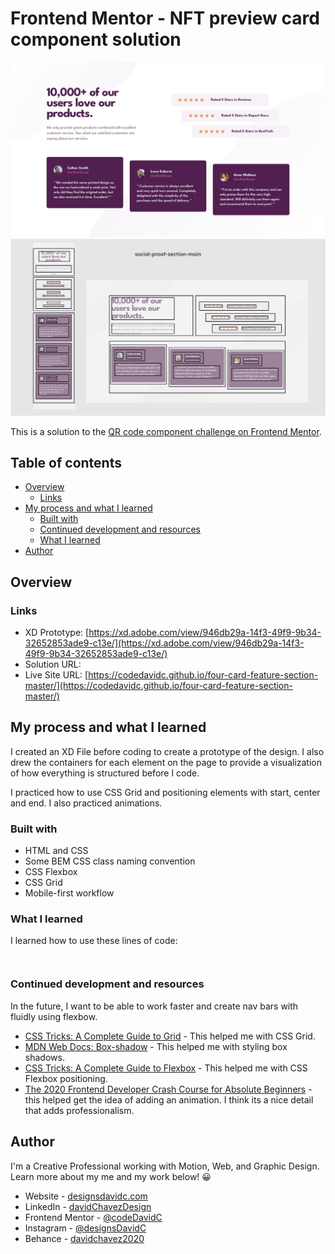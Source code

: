 # Frontend Mentor - NFT preview card component solution

![Web design layout of front end mentor QR Code Component Solution](./design/desktop-design.jpg)
![Web page design with drawn out box containers](./design/Container%20Outline.jpg)

This is a solution to the [QR code component challenge on Frontend Mentor](https://www.frontendmentor.io/challenges/).

## Table of contents

- [Overview](#overview)
  - [Links](#links)
- [My process and what I learned](#my-process-and-what-i-learned)
  - [Built with](#built-with)
  - [Continued development and resources](#continued-development-and-resources)
  - [What I learned](#what-i-learned)
- [Author](#author)


## Overview

### Links

- XD Prototype: [https://xd.adobe.com/view/946db29a-14f3-49f9-9b34-32652853ade9-c13e/](https://xd.adobe.com/view/946db29a-14f3-49f9-9b34-32652853ade9-c13e/)
- Solution URL: []()
- Live Site URL: [https://codedavidc.github.io/four-card-feature-section-master/](https://codedavidc.github.io/four-card-feature-section-master/)


## My process and what I learned

I created an XD File before coding to create a prototype of the design. I also drew the containers for each element on the page to provide a visualization of how everything is structured before I code.

I practiced how to use CSS Grid and positioning elements with start, center and end. I also practiced animations.


### Built with

- HTML and CSS
- Some BEM CSS class naming convention
- CSS Flexbox
- CSS Grid
- Mobile-first workflow


### What I learned

I learned how to use these lines of code:

```html

```
```css

```


### Continued development and resources

In the future, I want to be able to work faster and create nav bars with fluidly using flexbow. 

- [CSS Tricks: A Complete Guide to Grid](https://css-tricks.com/snippets/css/complete-guide-grid/) - This helped me with CSS Grid.
- [MDN Web Docs: Box-shadow](https://developer.mozilla.org/en-US/docs/Web/CSS/box-shadow) - This helped me with styling box shadows.
- [CSS Tricks: A Complete Guide to Flexbox](https://css-tricks.com/snippets/css/a-guide-to-flexbox/) - This helped me with CSS Flexbox positioning. 
- [The 2020 Frontend Developer Crash Course for Absolute Beginners](https://www.youtube.com/watch?v=QA0XpGhiz5w&list=WL&index=1&t=7130s) - this helped get the idea of adding an animation. I think its a nice detail that adds professionalism.


## Author

I'm a Creative Professional working with Motion, Web, and Graphic Design. 
Learn more about my me and my work below! 😀

- Website - [designsdavidc.com](https://www.designsdavidc.com)
- LinkedIn - [davidChavezDesign](https://www.linkedin.com/in/davidchavezdesign/)
- Frontend Mentor - [@codeDavidC](https://www.frontendmentor.io/profile/codeDavidC)
- Instagram - [@designsDavidC](https://www.instagram.com/designsdavidc/)
- Behance - [davidchavez2020](https://www.behance.net/davidchavez2020)
